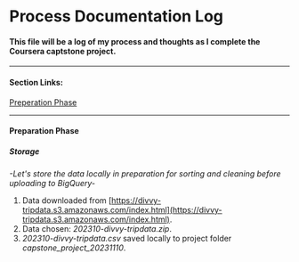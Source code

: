 # Process Documentation Log
#### This file will be a log of my process and thoughts as I complete the Coursera captstone project.
---
#### Section Links:
[Preperation Phase](process_documentation.md#preperation-phase)

---
#### Preparation Phase

##### Storage
  *-Let's store the data locally in preparation for sorting and cleaning before uploading to BigQuery-*

1. Data downloaded from [https://divvy-tripdata.s3.amazonaws.com/index.html](https://divvy-tripdata.s3.amazonaws.com/index.html).
2. Data chosen: *202310-divvy-tripdata.zip*.
3. *202310-divvy-tripdata.csv* saved locally to project folder *capstone_project_20231110*.
